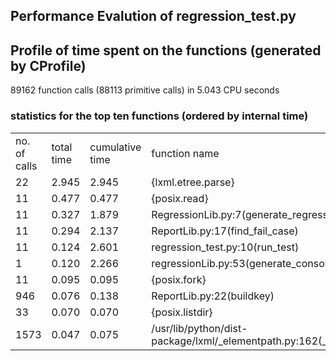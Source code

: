 ## Performance Evalution of regression_test.py

## Profile of time spent on the functions (generated by CProfile)
89162 function calls (88113 primitive calls) in 5.043 CPU seconds 

### statistics for the top ten functions (ordered by internal time)
<table>
	<tr>
		<td>no. of calls</td>
		<td>total time</td>
		<td>cumulative time</td>
		<td>function name</td>
	</tr>
	<tr>
		<td>22
		<td>2.945
		<td>2.945
		<td>{lxml.etree.parse}</td>
	</tr>
	<tr>
		<td>11
		<td>0.477
		<td>0.477
		<td>{posix.read}</td>
	</tr>
	<tr>
		<td>11
		<td>0.327
		<td>1.879
		<td>RegressionLib.py:7(generate_regression_plan)</td>
	</tr>
	<tr>
		<td>11
		<td>0.294
		<td>2.137
		<td>ReportLib.py:17(find_fail_case)</td>
	</tr>
	<tr>
		<td>11
		<td>0.124
		<td>2.601
		<td>regression_test.py:10(run_test)</td>
	</tr>
	<tr>
		<td>1
		<td>0.120
		<td>2.266
		<td>regressionLib.py:53(generate_consolidated_report)</td>
	</tr>
	<tr>
		<td>11
		<td>0.095
		<td>0.095
		<td>{posix.fork}</td>
	</tr>
	<tr>
		<td>946
		<td>0.076
		<td>0.138
		<td>ReportLib.py:22(buildkey)</td>
	</tr>
	<tr>
		<td>33
		<td>0.070
		<td>0.070
		<td>{posix.listdir}</td>
	</tr>
	<tr>
		<td>1573
		<td>0.047
		<td>0.075
		<td>/usr/lib/python/dist-package/lxml/_elementpath.py:162(_build_path_iterator)</td>
	</tr>

</table>

